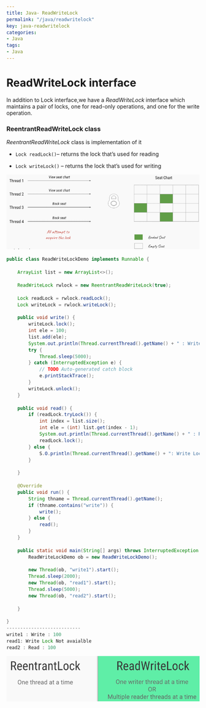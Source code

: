 ```yaml
---
title: Java- ReadWriteLock
permalink: "/java/readwritelock"
key: java-readwritelock
categories:
- Java
tags:
- Java
---
```


ReadWriteLock interface 
===========================

In addition to Lock interface,we have a *ReadWriteLock* interface which
maintains a pair of locks, one for read-only operations, and one for the write
operation.

### ReentrantReadWriteLock class

*ReentrantReadWriteLock* class is implementation of it

-   `Lock readLock()`– returns the lock that’s used for reading

-   `Lock writeLock()` – returns the lock that’s used for writing

![](media/5466c4a939a314b56871029e5652359c.png)
```java
public class ReadWriteLockDemo implements Runnable {

	ArrayList list = new ArrayList<>();

	ReadWriteLock rwlock = new ReentrantReadWriteLock(true);

	Lock readLock = rwlock.readLock();
	Lock writeLock = rwlock.writeLock();

	public void write() {
		writeLock.lock();
		int ele = 100;
		list.add(ele);
		System.out.println(Thread.currentThread().getName() + " : Write : " + ele);
		try {
			Thread.sleep(5000);
		} catch (InterruptedException e) {
			// TODO Auto-generated catch block
			e.printStackTrace();
		}
		writeLock.unlock();
	}

	public void read() {
		if (readLock.tryLock()) {
			int index = list.size();
			int ele = (int) list.get(index - 1);
			System.out.println(Thread.currentThread().getName() + " : Read : " + ele);
			readLock.lock();
		} else {
			S.O.println(Thread.currentThread().getName() + ": Write Lock Not avaialble");
		}

	}

	@Override
	public void run() {
		String thname = Thread.currentThread().getName();
		if (thname.contains("write")) {
			write();
		} else {
			read();
		}
	}

	public static void main(String[] args) throws InterruptedException {
		ReadWriteLockDemo ob = new ReadWriteLockDemo();

		new Thread(ob, "write1").start();
		Thread.sleep(2000);
		new Thread(ob, "read1").start();
		Thread.sleep(5000);
		new Thread(ob, "read2").start();

	}

}
---------------------------
write1 : Write : 100
read1: Write Lock Not avaialble
read2 : Read : 100
```

![](media/09b38531f888e22ed959e9d74e20e64b.png)
